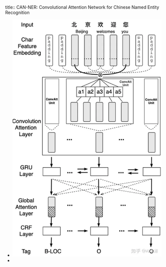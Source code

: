title:: CAN-NER: Convolutional Attention Network for Chinese Named Entity Recognition

- ![image.png](../assets/image_1667582509529_0.png)
-